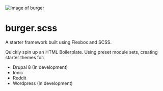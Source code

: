 ![Image of burger](https://octodex.github.com/images/yaktocat.png)

# burger.scss


A starter framework built using Flexbox and SCSS.

Quickly spin up an HTML Boilerplate. Using preset module sets, creating starter themes for:
- Drupal 8 (In development)
- Ionic
- Reddit
- Wordpress (In development)
